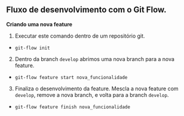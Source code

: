 ## Fluxo de desenvolvimento com o Git Flow.

**Criando uma nova feature**
1. Executar este comando dentro de um repositório git.
- `git-flow init` 
2. Dentro da branch `develop` abrimos uma nova branch para a nova feature.  
- `git-flow feature start nova_funcionalidade` 
3. Finaliza o desenvolvimento da feature. Mescla a nova feature com `develop`, remove a nova branch, e volta para a branch `develop`.
- `git-flow feature finish nova_funcionalidade` 
